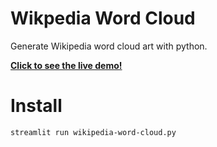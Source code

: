 # Wikpedia Word Cloud
Generate Wikipedia word cloud art with python.

[**Click to see the live demo!**](https://share.streamlit.io/georgeamccarthy/wikipedia-word-cloud/main/wikipedia-word-cloud.py)

# Install
```
streamlit run wikipedia-word-cloud.py
```
